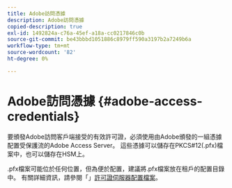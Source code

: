 ```yaml
---
title: Adobe訪問憑據
description: Adobe訪問憑據
copied-description: true
exl-id: 1492824a-c76a-45ef-a18a-cc0217846c0b
source-git-commit: be43bbbd1051886c8979ff590a3197b2a7249b6a
workflow-type: tm+mt
source-wordcount: '82'
ht-degree: 0%

---
```


# Adobe訪問憑據 {#adobe-access-credentials}

要頒發Adobe訪問客戶端接受的有效許可證，必須使用由Adobe頒發的一組憑據配置受保護流的Adobe Access Server。 這些憑據可以儲存在PKCS#12(.pfx)檔案中，也可以儲存在HSM上。

.pfx檔案可能位於任何位置，但為便於配置，建議將.pfx檔案放在租戶的配置目錄中。 有關詳細資訊，請參閱「」[許可證伺服器配置檔案](../../aaxs-protected-streaming/aaxs-license-server-config-files/aaxs-configuration-directory-structure.md)。
